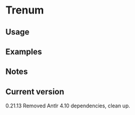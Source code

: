 # Trenum

## Usage

## Examples

## Notes

## Current version

0.21.13 Removed Antlr 4.10 dependencies, clean up.
